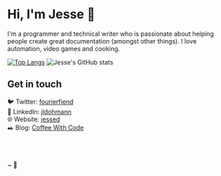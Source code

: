 # Hi, I'm Jesse 👋

I'm a programmer and technical writer who is passionate about helping people create great documentation (amongst other things). I love automation, video games and cooking.

[![Top Langs](https://github-readme-stats.vercel.app/api/top-langs/?username=jldohmann&theme=dracula)](https://github.com/anuraghazra/github-readme-stats)
![Jesse's GitHub stats](https://github-readme-stats.vercel.app/api?username=jldohmann&show_icons=true&theme=dracula)

## Get in touch
:bird: Twitter: [fourierfiend](https://twitter.com/fourierfiend) <br>
:link: LinkedIn: [jldohmann](https://www.linkedin.com/in/jldohmann/) <br>
:globe_with_meridians: Website: [jessed](https://jldohmann.netlify.app) <br>
:black_nib: Blog: [Coffee With Code](https://jldohmann-blog.netlify.app/)

<br>
<br>


~ :seedling:
